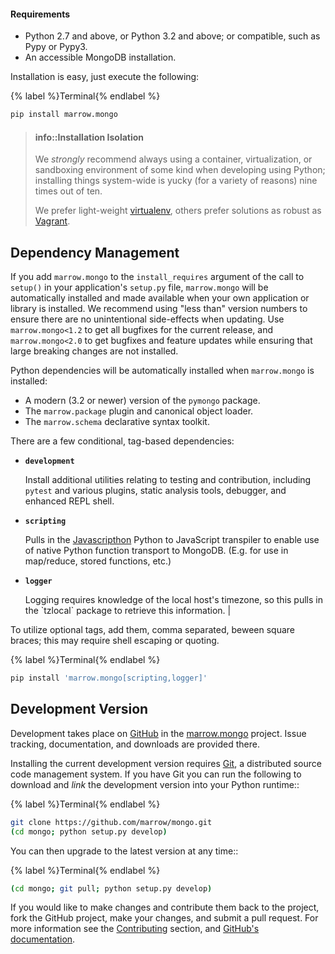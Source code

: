 #### Requirements

* Python 2.7 and above, or Python 3.2 and above; or compatible, such as Pypy or Pypy3.
* An accessible MongoDB installation.

Installation is easy, just execute the following:

{% label %}Terminal{% endlabel %}
```bash
pip install marrow.mongo
```

> #### info::Installation Isolation
> 
> We _strongly_ recommend always using a container, virtualization, or sandboxing environment of some kind when developing using Python; installing things system-wide is yucky \(for a variety of reasons\) nine times out of ten.
> 
> We prefer light-weight [virtualenv](https://virtualenv.pypa.io/en/latest/virtualenv.html), others prefer solutions as robust as [Vagrant](http://www.vagrantup.com).

## Dependency Management

If you add `marrow.mongo` to the `install_requires` argument of the call to `setup()` in your application's `setup.py` file, `marrow.mongo` will be automatically installed and made available when your own application or library is installed. We recommend using "less than" version numbers to ensure there are no unintentional side-effects when updating. Use `marrow.mongo<1.2` to get all bugfixes for the current release, and `marrow.mongo<2.0` to get bugfixes and feature updates while ensuring that large breaking changes are not installed.

Python dependencies will be automatically installed when `marrow.mongo` is installed:

* A modern \(3.2 or newer\) version of the `pymongo` package.
* The `marrow.package` plugin and canonical object loader.
* The `marrow.schema` declarative syntax toolkit.

There are a few conditional, tag-based dependencies:

* **`development`**

  Install additional utilities relating to testing and contribution, including `pytest` and various plugins, static analysis tools, debugger, and enhanced REPL shell.


* **`scripting`**

  Pulls in the [Javascripthon](https://github.com/azazel75/metapensiero.pj) Python to JavaScript transpiler to enable use of native Python function transport to MongoDB. (E.g. for use in map/reduce, stored functions, etc.)


* **`logger`**

  Logging requires knowledge of the local host's timezone, so this pulls in the \`tzlocal\` package to retrieve this information. |

To utilize optional tags, add them, comma separated, beween square braces; this may require shell escaping or quoting.

{% label %}Terminal{% endlabel %}
```bash
pip install 'marrow.mongo[scripting,logger]'
```

## Development Version

Development takes place on [GitHub](https://github.com/) in the [marrow.mongo](https://github.com/marrow/mongo/) project. Issue tracking, documentation, and downloads are provided there.

Installing the current development version requires [Git](http://git-scm.com/), a distributed source code management system. If you have Git you can run the following to download and _link_ the development version into your Python runtime::

{% label %}Terminal{% endlabel %}
```bash
git clone https://github.com/marrow/mongo.git
(cd mongo; python setup.py develop)
```

You can then upgrade to the latest version at any time::

{% label %}Terminal{% endlabel %}
```bash
(cd mongo; git pull; python setup.py develop)
```

If you would like to make changes and contribute them back to the project, fork the GitHub project, make your changes, and submit a pull request. For more information see the [Contributing](/CONTRIBUTING.md) section, and [GitHub's documentation](http://help.github.com/).
